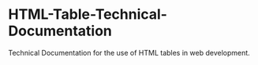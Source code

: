 # HTML-Table-Technical-Documentation
Technical Documentation for the use of HTML tables in web development.
